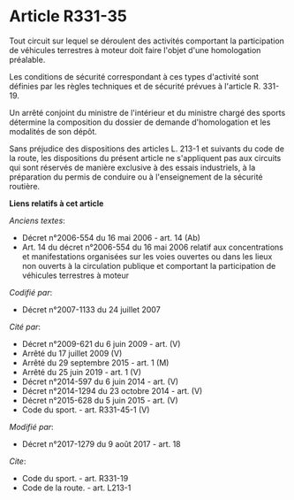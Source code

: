 # Article R331-35

Tout circuit sur lequel se déroulent des activités comportant la participation de véhicules terrestres à moteur doit faire
l'objet d'une homologation préalable. 

Les conditions de sécurité correspondant à ces types d'activité sont définies par les règles techniques et de sécurité
prévues à l'article R. 331-19. 

Un arrêté conjoint du ministre de l'intérieur et du ministre chargé des sports détermine la composition du dossier de demande
d'homologation et les modalités de son dépôt. 

Sans préjudice des dispositions des articles L. 213-1 et suivants du code de la route, les dispositions du présent article ne
s'appliquent pas aux circuits qui sont réservés de manière exclusive à des essais industriels, à la préparation du permis de
conduire ou à l'enseignement de la sécurité routière.

**Liens relatifs à cet article**

_Anciens textes_:

  - Décret n°2006-554 du 16 mai 2006 - art. 14 (Ab)
  - Art. 14 du décret n°2006-554 du 16 mai 2006 relatif aux concentrations et manifestations organisées sur les voies ouvertes ou dans les lieux non ouverts à la circulation publique et comportant la participation de véhicules terrestres à moteur

_Codifié par_:

  - Décret n°2007-1133 du 24 juillet 2007

_Cité par_:

  - Décret n°2009-621 du 6 juin 2009 - art. (V)
  - Arrêté du 17 juillet 2009 (V)
  - Arrêté du 29 septembre 2015 - art. 1 (M)
  - Arrêté du 25 juin 2019 - art. 1 (V)
  - Décret n°2014-597 du 6 juin 2014 - art. (V)
  - Décret n°2014-1294 du 23 octobre 2014 - art. (V)
  - Décret n°2015-628 du 5 juin 2015 - art. (V)
  - Code du sport. - art. R331-45-1 (V)

_Modifié par_:

  - Décret n°2017-1279 du 9 août 2017 - art. 18

_Cite_:

  - Code du sport. - art. R331-19
  - Code de la route. - art. L213-1
